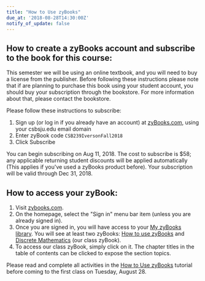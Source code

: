 ```yaml
---
title: "How to Use zyBooks"
due_at: '2018-08-28T14:30:00Z'
notify_of_update: false
---
```


## How to create a zyBooks account and subscribe to the book for this course:

This semester we will be using an online textbook, and you will need to buy a
license from the publisher. Before following these instructions please note that
if are planning to purchase this book using your student account, you should buy
your subscription through the bookstore. For more information about that, please
contact the bookstore.

Please follow these instructions to subscribe:

1. Sign up (or log in if you already have an account) at [zyBooks.com][zyBooks],
   using your csbsju.edu email domain
1. Enter zyBook code `CSB239IversonFall2018`
1. Click Subscribe

You can begin subscribing on Aug 11, 2018. The cost to subscribe is $58; any
applicable returning student discounts will be applied automatically (This
applies if you've used a zyBooks product before). Your subscription will be
valid through Dec 31, 2018. 

## How to access your zyBook:

1. Visit [zybooks.com][zyBooks].
1. On the homepage, select the "Sign in" menu bar item (unless you are already
   signed in).
1. Once you are signed in, you will have access to your [My zyBooks
   library][library]. You will see at least two zyBooks: [How to use
   zyBooks][howto] and [Discrete Mathematics][class] (our class zyBook).
1. To access our class zyBook, simply click on it. The chapter titles in the
   table of contents can be clicked to expose the section topics. 

Please read and complete all activities in the [How to Use zyBooks][howto]
tutorial before coming to the first class on Tuesday, August 28.

<!-- Links -->
[zyBooks]: https://www.zybooks.com/
[library]: https://learn.zybooks.com/library
[class]: https://learn.zybooks.com/zybook/CSB239IversonFall2018
[howto]: https://learn.zybooks.com/zybook/HowToUseZyBooks2
